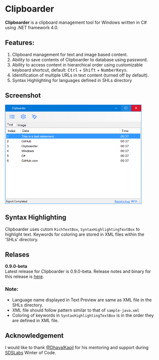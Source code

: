 
# Clipboarder
**Clipboarder** is a clipboard management tool for Windows written in C# using .NET framework 4.0.

## Features:
1. Clipboard management for text and image based content.
2. Ability to save contents of Clipboarder to database using password.
3. Ability to access content in hierarchical order using customizable  keyboard shortcut, default: <kbd>Ctrl</kbd> + <kbd>Shift</kbd> + <kbd>NumberKeys</kbd>.
4. Identification of multiple URLs in text content (turned off by default).
5. Syntax Highlighting for languages defined in SHLs directory

## Screenshot
<img src="Images/screenshot.png" width="450">

## Syntax Highlighting
Clipboarder uses cutom `RichTextBox`, `SyntaxHighlightingTextBox` to highlight text. Keywords for coloring are stored in XML files within the 'SHLs' directory.

## Relases
__0.9.0-beta__  
Latest release for Clipboarder is 0.9.0-beta. Release notes and binary for this release is [here](https://github.com/suyashmahar/Clipboarder/releases/tag/v0.9.0.0Beta).
### Note:
* Language name displayed in Text Preview are same as XML file in the SHLs directory.
* XML file should follow pattern similar to that of `sample-java.xml`
* Coloring of keywords in `SyntaxHighlightingTextBox` is in the order they are defined in XML file.

## Acknowledgement
I would like to thank [@DhavalKapil](https://github.com/DhavalKapil) for his mentoring and support during [SDSLabs](https://sdslabs.co/) Winter of Code.
